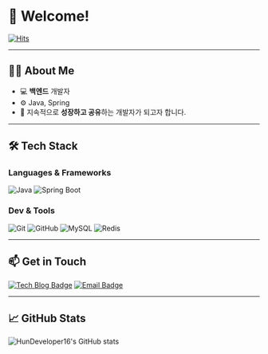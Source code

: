 # 👋 Welcome!  
[![Hits](https://hits.seeyoufarm.com/api/count/incr/badge.svg?url=https://github.com/HunDeveloper16/hunDeveloper16&count_bg=%2376FB11&title_bg=%23198BD7&icon=github.svg&icon_color=%23000000&title=Visitors&edge_flat=true)](https://hits.seeyoufarm.com)

---

## 👨‍💻 About Me

- 💻 **백엔드** 개발자
- ⚙️ Java, Spring
- 🎯 지속적으로 **성장하고 공유**하는 개발자가 되고자 합니다.

---

## 🛠️ Tech Stack

### Languages & Frameworks
![Java](https://img.shields.io/badge/Java-007396?style=flat&logo=java&logoColor=white)
![Spring Boot](https://img.shields.io/badge/Spring_Boot-6DB33F?style=flat&logo=spring-boot&logoColor=white)

### Dev & Tools
![Git](https://img.shields.io/badge/Git-F05032?style=flat&logo=git&logoColor=white)
![GitHub](https://img.shields.io/badge/GitHub-181717?style=flat&logo=github&logoColor=white)
![MySQL](https://img.shields.io/badge/MySQL-4479A1?style=flat&logo=mysql&logoColor=white)
![Redis](https://img.shields.io/badge/Redis-DC382D?style=flat&logo=redis&logoColor=white)

---

## 📫 Get in Touch

[![Tech Blog Badge](https://img.shields.io/badge/Blog-Tistory-000000?style=flat-square&logo=tistory&logoColor=white)](https://lsh2016.tistory.com/)
[![Email Badge](https://img.shields.io/badge/Email-lsh@example.com-blue?style=flat-square&logo=gmail&logoColor=white)](mailto:lsh931673@gmail.com)

---

## 📈 GitHub Stats

![HunDeveloper16's GitHub stats](https://github-readme-stats.vercel.app/api?username=HunDeveloper16&show_icons=true&theme=github_dark)




